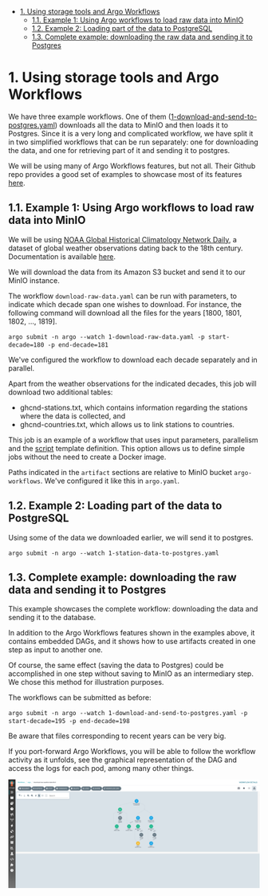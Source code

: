 - [1.  Using storage tools and Argo Workflows](#1--using-storage-tools-and-argo-workflows)
  - [1.1. Example 1: Using Argo workflows to load raw data into MinIO](#11-example-1-using-argo-workflows-to-load-raw-data-into-minio)
  - [1.2. Example 2: Loading part of the data to PostgreSQL](#12-example-2-loading-part-of-the-data-to-postgresql)
  - [1.3. Complete example: downloading the raw data and sending it to Postgres](#13-complete-example-downloading-the-raw-data-and-sending-it-to-postgres)

# 1.  Using storage tools and Argo Workflows

We have three example workflows. One of them ([1-download-and-send-to-postgres.yaml](1-download-and-send-to-postgres.yaml)) downloads all the data to MinIO and then loads it to Postgres. Since it is a very long and complicated workflow, we have split it in two simplified workflows that can be run separately: one for downloading the data, and one for retrieving part of it and sending it to postgres.

We will be using many of Argo Workflows features, but not all. Their Github repo provides a good set of examples to showcase most of its features [here](https://github.com/argoproj/argo-workflows/tree/master/examples).

## 1.1. Example 1: Using Argo workflows to load raw data into MinIO

We will be using [NOAA Global Historical Climatology Network Daily](https://registry.opendata.aws/noaa-ghcn/), a dataset of global weather observations dating back to the 18th century. Documentation is available [here](https://github.com/awslabs/open-data-docs/tree/main/docs/noaa/noaa-ghcn).

We will download the data from its Amazon S3 bucket and send it to our MinIO instance. 

The workflow `download-raw-data.yaml` can be run with parameters, to indicate which decade span one wishes to download. For instance, the following command will download all the files for the years [1800, 1801, 1802, ..., 1819]. 

```
argo submit -n argo --watch 1-download-raw-data.yaml -p start-decade=180 -p end-decade=181
```
We've configured the workflow to download each decade separately and in parallel.

Apart from the weather observations for the indicated decades, 
this job will download two additional tables:

- ghcnd-stations.txt, which contains information regarding the stations where the data is collected, and
- ghcnd-countries.txt, which allows us to link stations to countries.


This job is an example of a workflow that uses input parameters, parallelism and the [script](https://argoproj.github.io/argo-workflows/workflow-concepts/#script) template definition. This option allows us to define simple jobs without the need to create a Docker image.

Paths indicated in the `artifact` sections are relative to MinIO bucket `argo-workflows`. We've configured it like this in `argo.yaml`. 


## 1.2. Example 2: Loading part of the data to PostgreSQL

Using some of the data we downloaded earlier, we will send it to postgres.

```
argo submit -n argo --watch 1-station-data-to-postgres.yaml
```

## 1.3. Complete example: downloading the raw data and sending it to Postgres

This example showcases the complete workflow: downloading the data and sending it to the database.

 In addition to the Argo Workflows features shown in the examples above, it contains embedded DAGs, and it shows how to use artifacts created in one step as input to another one. 

Of course, the same effect (saving the data to Postgres) could be accomplished in one step without
saving to MinIO as an intermediary step. We chose this method for illustration purposes.

The workflows can be submitted as before:

```
argo submit -n argo --watch 1-download-and-send-to-postgres.yaml -p start-decade=195 -p end-decade=198
```

Be aware that files corresponding to recent years can be very big.

If you port-forward Argo Workflows, you will be able to follow the workflow activity as it unfolds, see the graphical representation of the DAG and access the logs for each pod, among many other things.

![argo-ui](img/argo-ui.png)